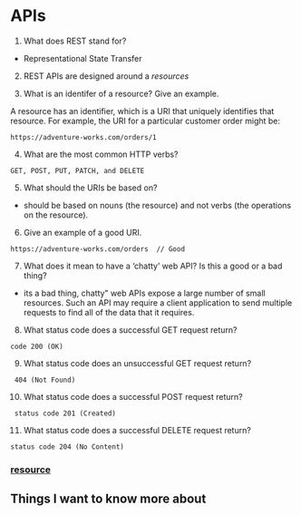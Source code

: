 # APIs

1. What does REST stand for?

- Representational State Transfer

2. REST APIs are designed around a *resources*

3. What is an identifer of a resource? Give an example.

A resource has an identifier, which is a URI that uniquely identifies that resource. For example, the URI for a particular customer order might be:

 ```https://adventure-works.com/orders/1```

4. What are the most common HTTP verbs?

```GET, POST, PUT, PATCH, and DELETE```

5. What should the URIs be based on?

- should be based on nouns (the resource) and not verbs (the operations on the resource).

6. Give an example of a good URI.

``` https://adventure-works.com/orders  // Good ```

7. What does it mean to have a ‘chatty’ web API? Is this a good or a bad thing?

- its a bad thing, chatty" web APIs  expose a large number of small resources. Such an API may require a client application to send multiple requests to find all of the data that it requires.

8. What status code does a successful GET request return?

``` code 200 (OK) ```

9. What status code does an unsuccessful GET request return?

``` 404 (Not Found)```

10. What status code does a successful POST request return?

``` status code 201 (Created)```

11. What status code does a successful DELETE request return?

``` status code 204 (No Content) ```

### [resource](https://docs.microsoft.com/en-us/azure/architecture/best-practices/api-design#what-is-rest)

## Things I want to know more about